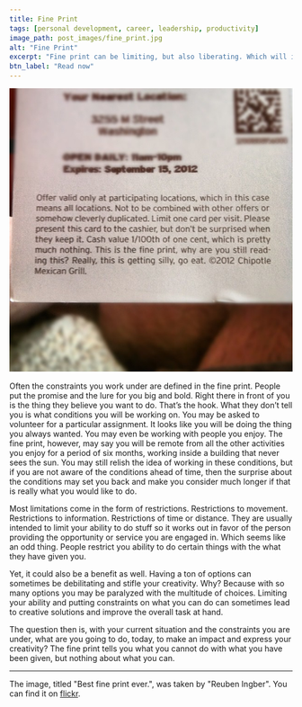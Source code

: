 ```yaml
---
title: Fine Print
tags: [personal development, career, leadership, productivity]
image_path: post_images/fine_print.jpg
alt: "Fine Print"
excerpt: "Fine print can be limiting, but also liberating. Which will it be for you?"
btn_label: "Read now"
---
```

![fine_print][image]

Often the constraints you work under are defined in the fine print. People put the promise and the lure for you big and bold. Right there in front of you is the thing they believe you want to do. That’s the hook. What they don’t tell you is what conditions you will be working on. You may be asked to volunteer for a particular assignment. It looks like you will be doing the thing you always wanted. You may even be working with people you enjoy. The fine print, however, may say you will be remote from all the other activities you enjoy for a period of six months, working inside a building that never sees the sun. You may still relish the idea of working in these conditions, but if you are not aware of the conditions ahead of time, then the surprise about the conditions may set you back and make you consider much longer if that is really what you would like to do.

Most limitations come in the form of restrictions. Restrictions to movement. Restrictions to information. Restrictions of time or distance. They are usually intended to limit your ability to do stuff so it works out in favor of the person providing the opportunity or service you are engaged in. Which seems like an odd thing. People restrict you ability to do certain things with the what they have given you.

Yet, it could also be a benefit as well. Having a ton of options can sometimes be debilitating and stifle your creativity. Why? Because with so many options you may be paralyzed with the multitude of choices. Limiting your ability and putting constraints on what you can do can sometimes lead to creative solutions and improve the overall task at hand.

The question then is, with your current situation and the constraints you are under, what are you going to do, today, to make an impact and express your creativity? The fine print tells you what you cannot do with what you have been given, but nothing about what you can.


---
The image, titled "Best fine print ever.", was taken by "Reuben Ingber". You can find it on [flickr][flickr].

[image]: /images/post_images/fine_print.jpg
[flickr]: https://www.flickr.com/photos/reubeningber/7706958012
